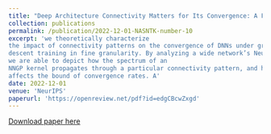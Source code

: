 ```yaml
---
title: "Deep Architecture Connectivity Matters for Its Convergence: A Fine-Grained Analysis."
collection: publications
permalink: /publication/2022-12-01-NASNTK-number-10
excerpt: 'we theoretically characterize
the impact of connectivity patterns on the convergence of DNNs under gradient
descent training in fine granularity. By analyzing a wide network’s Neural Network Gaussian Process (NNGP), 
we are able to depict how the spectrum of an
NNGP kernel propagates through a particular connectivity pattern, and how that
affects the bound of convergence rates. A'
date: 2022-12-01
venue: 'NeurIPS'
paperurl: 'https://openreview.net/pdf?id=edgCBcwZxgd'
---
```


[Download paper here](https://openreview.net/pdf?id=edgCBcwZxgd)
